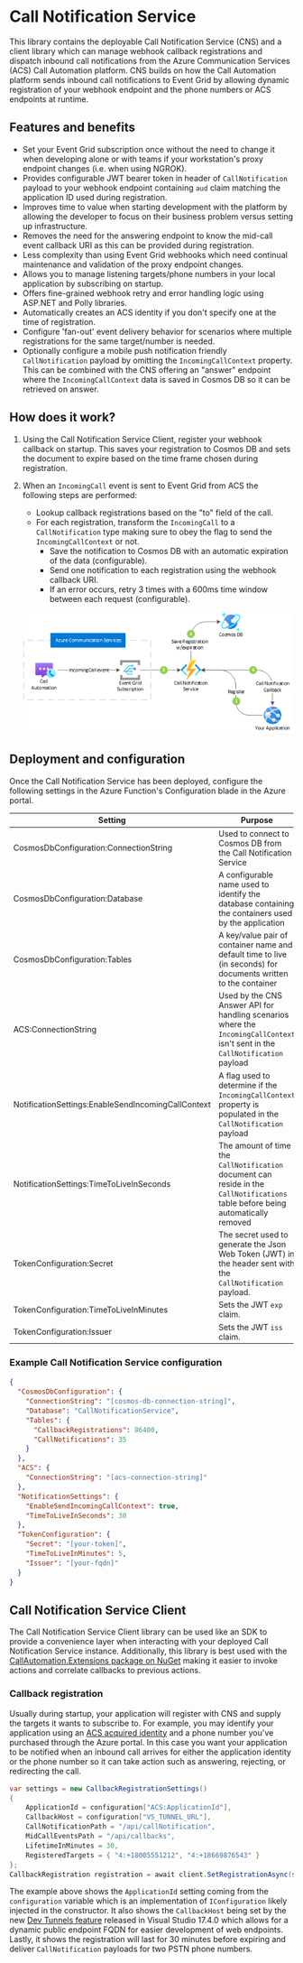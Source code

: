# Call Notification Service

This library contains the deployable Call Notification Service (CNS) and a client library which can manage webhook callback registrations and dispatch inbound call notifications from the Azure Communication Services (ACS) Call Automation platform. CNS builds on how the Call Automation platform sends inbound call notifications to Event Grid by allowing dynamic registration of your webhook endpoint and the phone numbers or ACS endpoints at runtime.

## Features and benefits

- Set your Event Grid subscription once without the need to change it when developing alone or with teams if your workstation's proxy endpoint changes (i.e. when using NGROK).
- Provides configurable JWT bearer token in header of `CallNotification` payload to your webhook endpoint containing `aud` claim matching the application ID used during registration.
- Improves time to value when starting development with the platform by allowing the developer to focus on their business problem versus setting up infrastructure.
- Removes the need for the answering endpoint to know the mid-call event callback URI as this can be provided during registration.
- Less complexity than using Event Grid webhooks which need continual maintenance and validation of the proxy endpoint changes.
- Allows you to manage listening targets/phone numbers in your local application by subscribing on startup.
- Offers fine-grained webhook retry and error handling logic using ASP.NET and Polly libraries.
- Automatically creates an ACS identity if you don't specify one at the time of registration.
- Configure 'fan-out' event delivery behavior for scenarios where multiple registrations for the same target/number is needed.
- Optionally configure a mobile push notification friendly `CallNotification` payload by omitting the `IncomingCallContext` property. This can be combined with the CNS offering an "answer" endpoint where the `IncomingCallContext` data is saved in Cosmos DB so it can be retrieved on answer.

## How does it work?

1. Using the Call Notification Service Client, register your webhook callback on startup. This saves your registration to Cosmos DB and sets the document to expire based on the time frame chosen during registration.
2. When an `IncomingCall` event is sent to Event Grid from ACS the following steps are performed:

   - Lookup callback registrations based on the "to" field of the call.
   - For each registration, transform the `IncomingCall` to a `CallNotification` type making sure to obey the flag to send the `IncomingCallContext` or not.
     - Save the notification to Cosmos DB with an automatic expiration of the data (configurable).
     - Send one notification to each registration using the webhook callback URI.
     - If an error occurs, retry 3 times with a 600ms time window between each request (configurable).

   ![CNS Overview](/images/cns-overview.png)

## Deployment and configuration

Once the Call Notification Service has been deployed, configure the following settings in the Azure Function's Configuration blade in the Azure portal.

| Setting | Purpose |
| -- | -- |
| CosmosDbConfiguration:ConnectionString | Used to connect to Cosmos DB from the Call Notification Service |
| CosmosDbConfiguration:Database | A configurable name used to identify the database containing the containers used by the application |
| CosmosDbConfiguration:Tables | A key/value pair of container name and default time to live (in seconds) for documents written to the container |
| ACS:ConnectionString | Used by the CNS Answer API for handling scenarios where the `IncomingCallContext` isn't sent in the `CallNotification` payload |
| NotificationSettings:EnableSendIncomingCallContext | A flag used to determine if the `IncomingCallContext` property is populated in the `CallNotification` payload |
| NotificationSettings:TimeToLiveInSeconds | The amount of time the `CallNotification` document can reside in the `CallNotifications` table before being automatically removed |
| TokenConfiguration:Secret | The secret used to generate the Json Web Token (JWT) in the header sent with the `CallNotification` payload. |
| TokenConfiguration:TimeToLiveInMinutes | Sets the JWT `exp` claim. |
| TokenConfiguration:Issuer | Sets the JWT `iss` claim. |

### Example Call Notification Service configuration

```json
{
  "CosmosDbConfiguration": {
    "ConnectionString": "[cosmos-db-connection-string]",
    "Database": "CallNotificationService",
    "Tables": {
      "CallbackRegistrations": 86400,
      "CallNotifications": 35
    }
  },
  "ACS": {
    "ConnectionString": "[acs-connection-string]"
  },
  "NotificationSettings": {
    "EnableSendIncomingCallContext": true,
    "TimeToLiveInSeconds": 30
  },
  "TokenConfiguration": {
    "Secret": "[your-token]",
    "TimeToLiveInMinutes": 5,
    "Issuer": "[your-fqdn]"
  }
}
```

## Call Notification Service Client

The Call Notification Service Client library can be used like an SDK to provide a convenience layer when interacting with your deployed Call Notification Service instance. Additionally, this library is best used with the [CallAutomation.Extensions package on NuGet](https://www.nuget.org/packages/CallAutomation.Extensions/) making it easier to invoke actions and correlate callbacks to previous actions.

### Callback registration

Usually during startup, your application will register with CNS and supply the targets it wants to subscribe to. For example, you may identify your application using an [ACS acquired identity](https://learn.microsoft.com/en-us/azure/communication-services/concepts/identity-model) and a phone number you've purchased through the Azure portal. In this case you want your application to be notified when an inbound call arrives for either the application identity or the phone number so it can take action such as answering, rejecting, or redirecting the call.

```csharp
var settings = new CallbackRegistrationSettings()
{
    ApplicationId = configuration["ACS:ApplicationId"],
    CallbackHost = configuration["VS_TUNNEL_URL"],
    CallNotificationPath = "/api/callNotification",
    MidCallEventsPath = "/api/callbacks",
    LifetimeInMinutes = 30,
    RegisteredTargets = { "4:+18005551212", "4:+18669876543" }
};
CallbackRegistration registration = await client.SetRegistrationAsync(settings);
```

The example above shows the `ApplicationId` setting coming from the `configuration` variable which is an implementation of `IConfiguration` likely injected in the constructor. It also shows the `CallbackHost` being set by the new [Dev Tunnels feature](https://learn.microsoft.com/en-us/connectors/custom-connectors/port-tunneling) released in Visual Studio 17.4.0 which allows for a dynamic public endpoint FQDN for easier development of web endpoints. Lastly, it shows the registration will last for 30 minutes before expiring and deliver `CallNotification` payloads for two PSTN phone numbers.
